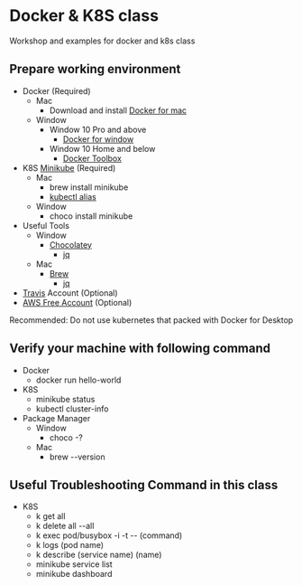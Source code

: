 # Docker & K8S class
Workshop and examples for docker and k8s class

## Prepare working environment
- Docker (Required)
  - Mac
    - Download and install [Docker for mac](https://docs.docker.com/docker-for-mac/install/)
  - Window
    - Window 10 Pro and above
      - [Docker for window](https://docs.docker.com/docker-for-windows/install/)
    - Window 10 Home and below
      - [Docker Toolbox](https://docs.docker.com/toolbox/toolbox_install_windows/)
- K8S [Minikube](https://kubernetes.io/docs/tasks/tools/install-minikube/)  (Required)
  - Mac
    - brew install minikube
    - [kubectl alias](https://github.com/ahmetb/kubectl-aliases)
  - Window
    - choco install minikube
- Useful Tools
  - Window
    - [Chocolatey](https://chocolatey.org/install#individual)
      - [jq](https://chocolatey.org/packages/jq)
  - Mac
    - [Brew](https://brew.sh/)
      - [jq](https://stedolan.github.io/jq/download/)
- [Travis](https://travis-ci.org/) Account (Optional)
- [AWS Free Account](https://aws.amazon.com/) (Optional)
  
Recommended: Do not use kubernetes that packed with Docker for Desktop

## Verify your machine with following command
- Docker
  - docker run hello-world
- K8S
  - minikube status
  - kubectl cluster-info
- Package Manager
  - Window
    - choco -?
  - Mac
    - brew --version

## Useful Troubleshooting Command in this class
- K8S
  - k get all
  - k delete all --all
  - k exec pod/busybox -i -t -- (command)
  - k logs (pod name)
  - k describe (service name) (name)
  - minikube service list
  - minikube dashboard
